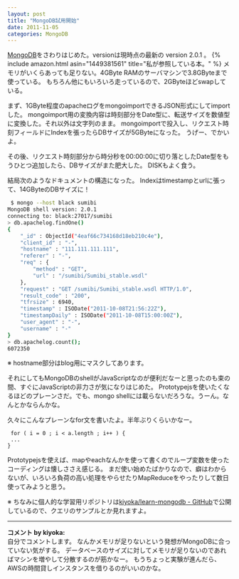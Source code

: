 ```yaml
---
layout: post
title: "MongoDB試用開始"
date: 2011-11-05
categories: MongoDB
---
```

[MongoDB](http://www.mongodb.org/)をさわりはじめた。versionは現時点の最新の version 2.0.1 。
{% include amazon.html asin="1449381561" title="私が参照している本。" %}
メモリがいくらあっても足りない。4GByte RAMのサーバマシンで3.8GByteまで使っている。
もちろん他にもいろいろ走っているので、2GByteほどswapしている。

まず、1GByte程度のapacheログをmongoimportできるJSON形式にしてimportした。
mongoimport用の変換内容は時刻部分をDate型に、転送サイズを数値型に変換した。それ以外は文字列のまま。
mongoimportで投入し、リクエスト時刻フィールドにIndexを張ったらDBサイズが5GByteになった。
うげー、でかいよ。

その後、リクエスト時刻部分から時分秒を00:00:00に切り落としたDate型をもうひとつ追加したら、DBサイズがまた肥大した。
DISKもよく食う。

結局次のようなドキュメントの構造になった。
Indexはtimestampとurlに張って、14GByteのDBサイズに！

```bash
 $ mongo --host black sumibi
MongoDB shell version: 2.0.1
connecting to: black:27017/sumibi
> db.apachelog.findOne()
{
	"_id" : ObjectId("4eaf66c734168d18eb210c4e"),
	"client_id" : "-",
	"hostname" : "111.111.111.111",
	"referer" : "-",
	"req" : {
		"method" : "GET",
		"url" : "/sumibi/Sumibi_stable.wsdl"
	},
	"request" : "GET /sumibi/Sumibi_stable.wsdl HTTP/1.0",
	"result_code" : "200",
	"tfrsize" : 6940,
	"timestamp" : ISODate("2011-10-08T21:56:22Z"),
	"timestampDaily" : ISODate("2011-10-08T15:00:00Z"),
	"user_agent" : "-",
	"username" : "-"
}
> db.apachelog.count();
6072350
```
 ※ hostname部分はblog用にマスクしてあります。

それにしてもMongoDBのshellがJavaScriptなのが便利だなーと思ったのも束の間、すぐにJavaScriptの非力さが気になりはじめた。
Prototypejsを使いたくなるほどのプレーンさだ。でも、mongo shellには載らないだろうな。うーん。なんとかならんかな。

久々にこんなプレーンなfor文を書いたよ。半年ぶりくらいかなー。
```
 for ( i = 0 ; i < a.length ; i++ ) {
 ...
}
```

Prototypejsを使えば、mapやeachなんかを使って書くのでループ変数を使ったコーディングは懐しささえ感じる。
まだ使い始めたばかりなので、癖はわからないが、いろいろ負荷の高い処理をやらせたりMapReduceをやったりして数日使ってみようと思う。

※ ちなみに個人的な学習用リポジトリは[kiyoka/learn-mongodb - GitHub](http://github.com/kiyoka/learn-mongodb)で公開しているので、クエリのサンプルとか見れますよ。



---

**コメント by kiyoka:**  
自分でコメントします。
なんかメモリが足りないという発想がMongoDBに合っていない気がする。
データベースのサイズに対してメモリが足りないのであればマシンを増やして分散するのが筋かなー。
もうちょっと実験が進んだら、AWSの時間貸しインスタンスを借りるのがいいのかな。